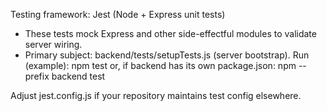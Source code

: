 Testing framework: Jest (Node + Express unit tests)
- These tests mock Express and other side-effectful modules to validate server wiring.
- Primary subject: backend/tests/setupTests.js (server bootstrap).
Run (example):
  npm test
or, if backend has its own package.json:
  npm --prefix backend test

Adjust jest.config.js if your repository maintains test config elsewhere.
